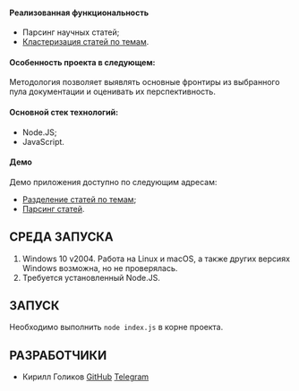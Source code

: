 <h4>Реализованная функциональность</h4>
<ul>
    <li>Парсинг научных статей;</li>
    <li><a href="https://github.com/MRGRD56/Qwerty2021">Кластеризация статей по темам</a>.</li>
</ul> 
<h4>Особенность проекта в следующем:</h4>
Методология позволяет выявлять основные фронтиры из выбранного пула документации и оценивать их перспективность.
<h4>Основной стек технологий:</h4>
<ul>
    <li>Node.JS;</li>
    <li>JavaScript.</li>
 </ul>
<h4>Демо</h4>
<p>Демо приложения доступно по следующим адресам: </p>
<ul>
    <li><a href="https://github.com/MRGRD56/Qwerty2021/blob/8921f715927d08a77900cbf2a7bdb1603aee115f/demo/demo_1.mp4">Разделение статей по темам</a>;</li>
    <li><a href="https://github.com/MRGRD56/ArticleParser/blob/324f270d9b6eb3474322a7bec2a8f68c8c1ca158/demo/demo_2.mp4">Парсинг статей</a>.</li>
</ul>

СРЕДА ЗАПУСКА
------------
1) Windows 10 v2004. Работа на Linux и macOS, а также других версиях Windows возможна, но не проверялась.
2) Требуется установленный Node.JS.

ЗАПУСК
------------
Необходимо выполнить `node index.js` в корне проекта.

РАЗРАБОТЧИКИ
------------
<ul>
    <li>Кирилл Голиков <a href="https://github.com/MRGRD56">GitHub</a> <a href="https://telegram.me/mrgrd56">Telegram</a></li>
</ul>
